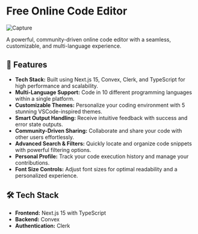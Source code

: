 # Free Online Code Editor  

![Capture](https://github.com/user-attachments/assets/1278b987-e741-48b7-9f99-c14999c8b331)  

A powerful, community-driven online code editor with a seamless, customizable, and multi-language experience.  


## 🚀 Features  

- **Tech Stack:** Built using Next.js 15, Convex, Clerk, and TypeScript for high performance and scalability.  
- **Multi-Language Support:** Code in 10 different programming languages within a single platform.  
- **Customizable Themes:** Personalize your coding environment with 5 stunning VSCode-inspired themes.  
- **Smart Output Handling:** Receive intuitive feedback with success and error state outputs.  
- **Community-Driven Sharing:** Collaborate and share your code with other users effortlessly.  
- **Advanced Search & Filters:** Quickly locate and organize code snippets with powerful filtering options.  
- **Personal Profile:** Track your code execution history and manage your contributions.  
- **Font Size Controls:** Adjust font sizes for optimal readability and a personalized experience.  


## 🛠️ Tech Stack  

- **Frontend:** Next.js 15 with TypeScript  
- **Backend:** Convex  
- **Authentication:** Clerk  


